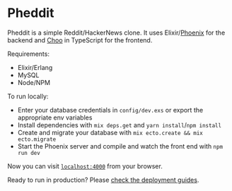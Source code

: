 # Pheddit

Pheddit is a simple Reddit/HackerNews clone. It uses Elixir/[Phoenix][1] for the backend and [Choo][2] in TypeScript for the frontend.

Requirements:

  * Elixir/Erlang
  * MySQL
  * Node/NPM

To run locally:

  * Enter your database credentials in `config/dev.exs` or export the appropriate env variables
  * Install dependencies with `mix deps.get` and `yarn install`/`npm install`
  * Create and migrate your database with `mix ecto.create && mix ecto.migrate`
  * Start the Phoenix server and compile and watch the front end with `npm run dev`

Now you can visit [`localhost:4000`](http://localhost:4000) from your browser.

Ready to run in production? Please [check the deployment guides](http://www.phoenixframework.org/docs/deployment).

[1]: http://www.phoenixframework.org
[2]: https://choo.io/
